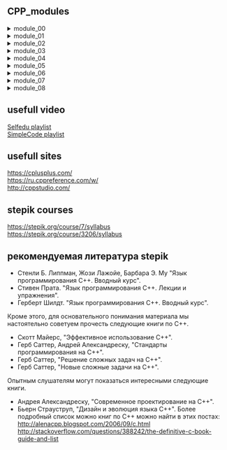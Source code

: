 ## CPP_modules
<details>
<summary>module_00</summary>
Namespaces, classes, member functions, stdio streams,initialization lists, static, const, and some other basic stuff  
</details>
<details>
<summary>module_01</summary>
Memory allocation, pointers to members, references, switch statement
</details>  
<details>
<summary>module_02</summary>
Ad-hoc polymorphism, operator overloading and Orthodox Canonical class form  

https://inst.eecs.berkeley.edu//~cs61c/sp06/handout/fixedpt.html  

https://www.cprogramming.com/tutorial/floating_point/understanding_floating_point.html  
https://www.cprogramming.com/tutorial/floating_point/understanding_floating_point_representation.html  
https://www.cprogramming.com/tutorial/floating_point/understanding_floating_point_printing.html
</details>
<details>
<summary>module_03</summary>
Inheritance
</details>
<details>
<summary>module_04</summary>
Sub-typing polymorphism, Abstract classes and interfaces
</details>
<details>
<summary>module_05</summary>
Sub-typing polymorphism, Abstract classes and interfaces
</details>
<details>
<summary>module_06</summary>
https://cplusplus.com/doc/tutorial/typecasting/
</details>
<details>
<summary>module_07</summary>
Sub-typing polymorphism, Abstract classes and interfaces
</details>
<details>
<summary>module_08</summary>
Sub-typing polymorphism, Abstract classes and interfaces
</details>

## usefull video
[Selfedu playlist](https://www.youtube.com/playlist?list=PLA0M1Bcd0w8xlChMBBUc9leNoOEfn-Y-G)  
[SimpleCode playlist](https://www.youtube.com/playlist?list=PLQOaTSbfxUtCrKs0nicOg2npJQYSPGO9r)  
## usefull sites
https://cplusplus.com/  
https://ru.cppreference.com/w/  
http://cppstudio.com/
## stepik courses
https://stepik.org/course/7/syllabus  
https://stepik.org/course/3206/syllabus
## рекомендуемая литература stepik
- Стенли Б. Липпман, Жози Лажойе, Барбара Э. Му "Язык программирования C++. Вводный курс".
- Стивен Прата. "Язык программирования C++. Лекции и упражнения".
- Герберт Шилдт. "Язык программирования C++. Вводный курс".

Кроме этого, для основательного понимания материала мы настоятельно советуем прочесть следующие книги по C++.

- Скотт Майерс, "Эффективное использование С++".
- Герб Саттер, Андрей Александреску, "Стандарты программирования на C++".
- Герб Саттер, "Решение сложных задач на С++".
- Герб Саттер, "Новые сложные задачи на C++".

Опытным слушателям могут показаться интересными следующие книги.

- Андрея Александреску, "Современное проектирование на С++".
- Бьерн Страуструп, "Дизайн и эволюция языка C++".
Более подробный список можно книг по C++ можно найти в этих постах:  
http://alenacpp.blogspot.com/2006/09/c.html  
http://stackoverflow.com/questions/388242/the-definitive-c-book-guide-and-list
